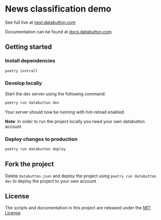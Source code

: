 # News classification demo

See full live at [next.databutton.com](https://next.databutton.com/projects/0bd86282-8420-4d18-ad2c-006c66fe7d3d)

Documentation can be found at [docs.databutton.com](https://docs.databutton.com)

## Getting started

### Install dependencies

```sh
poetry instrall
```

### Develop locally

Start the dev server using the following command:

```sh
poetry run databutton dev
```

Your server should now be running with hot-reload enabled.

**Note**: In order to run the project locally you need your own databutton account

### Deploy changes to production

```sh
poetry run databutton deploy
```

## Fork the project

Delete `databutton.json` and deploy the project using `poetry run databutton dev` to deploy the project to your own account

## License

The scripts and documentation in this project are released under the [MIT License](LICENSE)